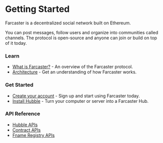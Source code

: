 # Getting Started

Farcaster is a decentralized social network built on Ethereum.

You can post messages, follow users and organize into communities called channels. The protocol is open-source and anyone can join or build on top of it today.

### Learn

- [What is Farcaster?](./learn/what-is-farcaster/overview.md) - An overview of the Farcaster protocol.
- [Architecture](./learn/architecture/overview.md) - Get an understanding of how Farcaster works.

### Get Started

- [Create your account](./intro/create-account.md) - Sign up and start using Farcaster today.
- [Install Hubble](./hubble/install.md) - Turn your computer or server into a Farcaster Hub.

### API Reference

- [Hubble APIs](./reference/hubble/architecture.md)
- [Contract APIs](./reference/contracts/)
- [Fname Registry APIs](./reference/fname/api.md)

